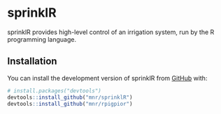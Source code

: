 
<!-- README.md is generated from README.Rmd. Please edit that file -->

# sprinklR

<!-- badges: start -->
<!-- badges: end -->

sprinklR provides high-level control of an irrigation system, run by the
R programming language.

## Installation

You can install the development version of sprinklR from
[GitHub](https://github.com/) with:

``` r
# install.packages("devtools")
devtools::install_github("mnr/sprinklR")
devtools::install_github("mnr/rpigpior")
```
